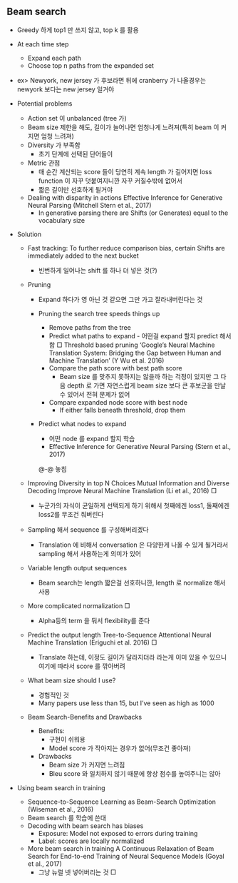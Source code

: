 ## Beam search
* Greedy 하게 top1 만 쓰지 않고, top k 를 활용
* At each time step
	* Expand each path
	* Choose top n paths from the expanded set

* ex>  Newyork, new jersey 가 후보라면 뒤에 cranberry 가 나올경우는 newyork 보다는 new jersey 일거야
* Potential problems
	* Action set 이 unbalanced (tree 가) 
	* Beam size 제한을 해도, 길이가 늘어나면 엄청나게 느려져(특히 beam 이 커지면 엄청 느려져)
	* Diversity 가 부족함
		* 초기 단계에 선택된 단어들이 
	* Metric 관점
		* 매 순간 계산되는 score 들이 당연히 계속 length 가 길어지면 loss function 이 자꾸 덧붙여지니깐 자꾸 커질수밖에 없어서
		* 짧은 길이만 선호하게 될거야
	* Dealing with disparity in actions Effective Inference for Generative Neural Parsing (Mitchell Stern et al., 2017)
		* In generative parsing there are Shifts (or Generates) equal to the vocabulary size 
* Solution
	* Fast tracking:  To further reduce comparison bias, certain Shifts are immediately added to the next bucket
		* 빈번하게 일어나는 shift 를 하나 더 넣은 것(?)
	* Pruning
		* Expand 하다가 영 아닌 것 같으면 그만 가고 잘라내버린다는 것
		* Pruning the search tree speeds things up
			* Remove paths from the tree
			* Predict what paths to expand - 어떤걸 expand 할지 predict 해서 함
		□ Threshold based pruning ‘Google’s Neural Machine Translation System: Bridging the Gap between Human and Machine Translation’ (Y Wu et al. 2016)
			* Compare the path score with best path score
				* Beam size 를 맞추지 못하지는 않을까 하는 걱정이 있지만 그 다음 depth 로 가면 자연스럽게 beam size 보다 큰 후보군을 만날 수 있어서 전혀 문제가 없어
			* Compare expanded node score with best node
				* If either falls beneath threshold, drop them
		* Predict what nodes to expand
			* 어떤 node 를 expand 할지 학습
			* Effective Inference for Generative Neural Parsing (Stern et al., 2017)
				
			@-@ 놓침
		 
	* Improving Diversity in top N Choices Mutual Information and Diverse Decoding Improve Neural Machine Translation (Li et al., 2016)
		□ 
		* 누군가의 자식이 균일하게 선택되게 하기 위해서 첫째에겐 loss1, 둘째에겐 loss2를 무조건 줘버린다
	* Sampling 해서 sequence 를 구성해버리겠다
		* Translation 에 비해서 conversation 은 다양한게 나올 수 있게 될거라서 sampling 해서 사용하는게 의미가 있어
	* Variable length output sequences
		* Beam search는 length 짧은걸 선호하니깐, length 로 normalize 해서 사용
	* More complicated normalization
		□ 
		* Alpha등의 term 을 둬서 flexibility를 준다
	* Predict the output length Tree-to-Sequence Attentional Neural Machine Translation (Eriguchi et al. 2016)
		□ 
		* Translate 하는데, 이정도 길이가 달라지더라 라는게 이미 있을 수 있으니 여기에 따라서 score 를 깎아버려
	* What beam size should I use?
		* 경험적인 것
		* Many papers use less than 15, but I’ve seen as high as 1000
	* Beam Search-Benefits and Drawbacks
		* Benefits: 
			* 구현이 쉬워용
			* Model score 가 작아지는 경우가 없어(무조건 좋아져)
		* Drawbacks
			* Beam size 가 커지면 느려짐
			* Bleu score 와 일치하지 않기 때문에 항상 점수를 높여주니는 않아
* Using beam search in training
	* Sequence-to-Sequence Learning as Beam-Search Optimization (Wiseman et al., 2016)
	* Beam search 를 학습에 쓴대
	* Decoding with beam search has biases
		* Exposure: Model not exposed to errors during training
		* Label: scores are locally normalized 
	* More beam search in training A Continuous Relaxation of Beam Search for End-to-end Training of Neural Sequence Models (Goyal et al., 2017)
		* 그냥 뉴럴 넷 넣어버리는 것
		□ 
